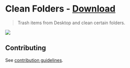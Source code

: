 # Clean Folders - [Download](https://github.com/nikitavoloboev/small-workflows/blob/master/clean-folders/Clean%20folders.alfredworkflow?raw=true)
> Trash items from Desktop and clean certain folders.

![](https://i.imgur.com/tZn5X0p.png)

## Contributing
See [contribution guidelines](../CONTRIBUTING.md#readme).
